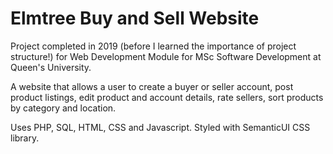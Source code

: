 # Elmtree Buy and Sell Website

Project completed in 2019 (before I learned the importance of project structure!)
for Web Development Module for MSc Software Development at
Queen's University.

A website that allows a user to create a buyer or seller account, post product
listings, edit product and account details, rate sellers, sort products by category and
location.

Uses PHP, SQL, HTML, CSS and Javascript. Styled with SemanticUI CSS library.
